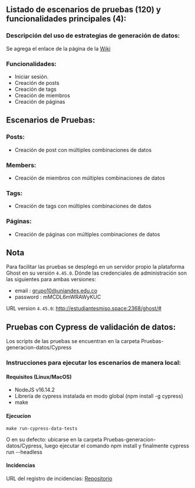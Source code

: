 ## Listado de escenarios de pruebas (120) y funcionalidades principales (4):

### Descripción del uso de estrategias de generación de datos:
Se agrega el enlace de la página de la [Wiki](https://github.com/saya6/e2e-tests-grupo10/wiki/Estrategias-de-generaci%C3%B3n-de-datos-para-pruebas)

### Funcionalidades:
* Iniciar sesión.
* Creación de posts
* Creación de tags
* Creación de miembros
* Creación de páginas

## Escenarios de Pruebas:
### Posts:
* Creación de post con múltiples combinaciones de datos

### Members:
* Creación de miembros con múltiples combinaciones de datos

### Tags:
* Creación de tags con múltiples combinaciones de datos

### Páginas:
* Creación de páginas con múltiples combinaciones de datos

## Nota
Para facilitar las pruebas se desplegó en un servidor propio la plataforma Ghost en su versión `4.45.0`. Dónde las credenciales de administración son las siguientes para ambas versiones: 
- email : grupo10@uniandes.edu.co
- password : mMCDL6mWRAWyKUC

URL version `4.45.0`: http://estudiantesmiso.space:2368/ghost/#

## Pruebas con Cypress de validación de datos:

Los scripts de las pruebas se encuentran en la carpeta Pruebas-generacion-datos/Cypress 

### Instrucciones para ejecutar los escenarios de manera local:
#### Requisitos (Linux/MacOS)
- NodeJS v16.14.2
- Librería de cypress instalada en modo global (npm install -g cypress)
- make

#### Ejecucion
`make run-cypress-data-tests`

O en su defecto: ubicarse en la carpeta Pruebas-generacion-datos/Cypress, luego ejecutar el comando npm install y finalmente cypress run --headless

#### Incidencias
 URL del registro de incidencias: [Repositorio](https://github.com/cgarciaa1/Incidencias-proyecto-pruebas-automatizadas/issues)

